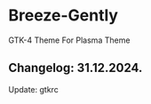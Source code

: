 # Breeze-Gently
GTK-4 Theme For Plasma Theme

Changelog: 31.12.2024.
----------------------

Update: gtkrc
